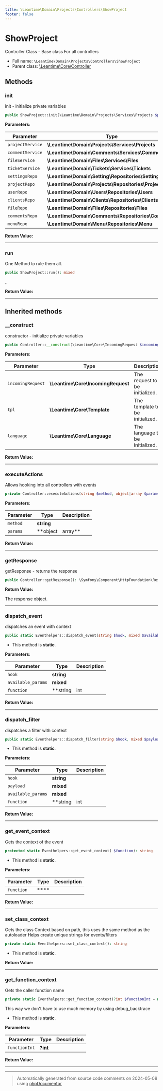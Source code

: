 ```yaml
---
title: \Leantime\Domain\Projects\Controllers\ShowProject
footer: false
---
```


# ShowProject

Controller Class - Base class For all controllers



* Full name: `\Leantime\Domain\Projects\Controllers\ShowProject`
* Parent class: [\Leantime\Core\Controller](../../../Core/Controller.md)



## Methods

### init

init - initialize private variables

```php
public ShowProject::init(\Leantime\Domain\Projects\Services\Projects $projectService, \Leantime\Domain\Comments\Services\Comments $commentService, \Leantime\Domain\Files\Services\Files $fileService, \Leantime\Domain\Tickets\Services\Tickets $ticketService, \Leantime\Domain\Setting\Repositories\Setting $settingsRepo, \Leantime\Domain\Projects\Repositories\Projects $projectRepo, \Leantime\Domain\Users\Repositories\Users $userRepo, \Leantime\Domain\Clients\Repositories\Clients $clientsRepo, \Leantime\Domain\Files\Repositories\Files $fileRepo, \Leantime\Domain\Comments\Repositories\Comments $commentsRepo, \Leantime\Domain\Menu\Repositories\Menu $menuRepo): mixed
```








**Parameters:**

| Parameter | Type | Description |
|-----------|------|-------------|
| `projectService` | **\Leantime\Domain\Projects\Services\Projects** |  |
| `commentService` | **\Leantime\Domain\Comments\Services\Comments** |  |
| `fileService` | **\Leantime\Domain\Files\Services\Files** |  |
| `ticketService` | **\Leantime\Domain\Tickets\Services\Tickets** |  |
| `settingsRepo` | **\Leantime\Domain\Setting\Repositories\Setting** |  |
| `projectRepo` | **\Leantime\Domain\Projects\Repositories\Projects** |  |
| `userRepo` | **\Leantime\Domain\Users\Repositories\Users** |  |
| `clientsRepo` | **\Leantime\Domain\Clients\Repositories\Clients** |  |
| `fileRepo` | **\Leantime\Domain\Files\Repositories\Files** |  |
| `commentsRepo` | **\Leantime\Domain\Comments\Repositories\Comments** |  |
| `menuRepo` | **\Leantime\Domain\Menu\Repositories\Menu** |  |


**Return Value:**





---
### run

One Method to rule them all.

```php
public ShowProject::run(): mixed
```

..







**Return Value:**





---


## Inherited methods

### __construct

constructor - initialize private variables

```php
public Controller::__construct(\Leantime\Core\IncomingRequest $incomingRequest, \Leantime\Core\Template $tpl, \Leantime\Core\Language $language): mixed
```








**Parameters:**

| Parameter | Type | Description |
|-----------|------|-------------|
| `incomingRequest` | **\Leantime\Core\IncomingRequest** | The request to be initialized. |
| `tpl` | **\Leantime\Core\Template** | The template to be initialized. |
| `language` | **\Leantime\Core\Language** | The language to be initialized. |


**Return Value:**





---
### executeActions

Allows hooking into all controllers with events

```php
private Controller::executeActions(string $method, object|array $params): void
```








**Parameters:**

| Parameter | Type | Description |
|-----------|------|-------------|
| `method` | **string** |  |
| `params` | **object|array** |  |


**Return Value:**





---
### getResponse

getResponse - returns the response

```php
public Controller::getResponse(): \Symfony\Component\HttpFoundation\Response
```









**Return Value:**

The response object.



---
### dispatch_event

dispatches an event with context

```php
public static Eventhelpers::dispatch_event(string $hook, mixed $available_params = [], string|int|null $function = null): void
```



* This method is **static**.




**Parameters:**

| Parameter | Type | Description |
|-----------|------|-------------|
| `hook` | **string** |  |
| `available_params` | **mixed** |  |
| `function` | **string|int|null** |  |


**Return Value:**





---
### dispatch_filter

dispatches a filter with context

```php
public static Eventhelpers::dispatch_filter(string $hook, mixed $payload, mixed $available_params = [], string|int|null $function = null): mixed
```



* This method is **static**.




**Parameters:**

| Parameter | Type | Description |
|-----------|------|-------------|
| `hook` | **string** |  |
| `payload` | **mixed** |  |
| `available_params` | **mixed** |  |
| `function` | **string|int|null** |  |


**Return Value:**





---
### get_event_context

Gets the context of the event

```php
protected static Eventhelpers::get_event_context( $function): string
```



* This method is **static**.




**Parameters:**

| Parameter | Type | Description |
|-----------|------|-------------|
| `function` | **** |  |


**Return Value:**





---
### set_class_context

Gets the class Context based on path, this uses the same method as the autoloader
Helps create unique strings for events/filters

```php
private static Eventhelpers::set_class_context(): string
```



* This method is **static**.





**Return Value:**





---
### get_function_context

Gets the caller function name

```php
private static Eventhelpers::get_function_context(?int $functionInt = null): string
```

This way we don't have to use much memory by using debug_backtrace

* This method is **static**.




**Parameters:**

| Parameter | Type | Description |
|-----------|------|-------------|
| `functionInt` | **?int** |  |


**Return Value:**





---


---
> Automatically generated from source code comments on 2024-05-08 using [phpDocumentor](http://www.phpdoc.org/)
